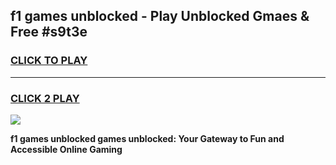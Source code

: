 
## f1 games unblocked - Play Unblocked Gmaes & Free #s9t3e
<h3>
<a href="https://premium.freeplayer.one?title=f1_games_unblocked&ref=03M">CLICK TO PLAY</a></h3>
<hr>

<h3>
<a href="https://premium.freeplayer.one?title=f1_games_unblocked&ref=03M">CLICK 2 PLAY</a>
  
</h3>

<a href="https://premium.freeplayer.one?title=f1_games_unblocked&ref=03M"><img src="https://clearcache.store/games.png"></a>


**f1 games unblocked games unblocked: Your Gateway to Fun and Accessible Online Gaming**
